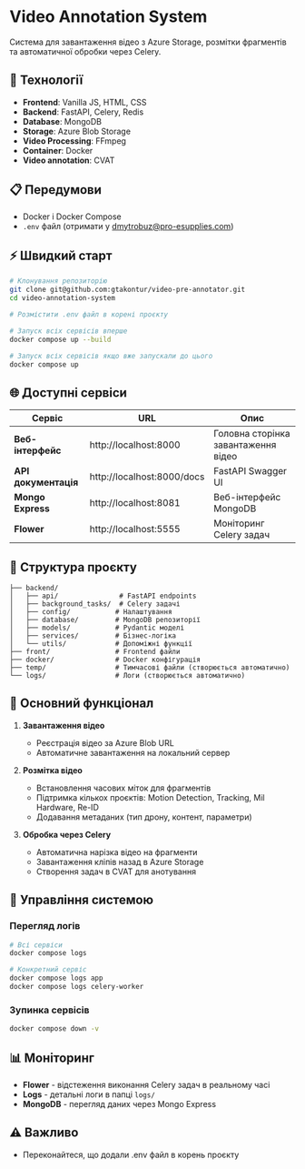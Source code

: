 # Video Annotation System

Система для завантаження відео з Azure Storage, розмітки фрагментів та автоматичної обробки через Celery.

## 🚀 Технології

- **Frontend**: Vanilla JS, HTML, CSS
- **Backend**: FastAPI, Celery, Redis
- **Database**: MongoDB
- **Storage**: Azure Blob Storage
- **Video Processing**: FFmpeg
- **Container**: Docker
- **Video annotation**: CVAT

## 📋 Передумови

- Docker і Docker Compose
- `.env` файл (отримати у dmytrobuz@pro-esupplies.com)

## ⚡ Швидкий старт

```bash
# Клонування репозиторію
git clone git@github.com:gtakontur/video-pre-annotator.git
cd video-annotation-system

# Розмістити .env файл в корені проєкту

# Запуск всіх сервісів вперше
docker compose up --build

# Запуск всіх сервісів якщо вже запускали до цього
docker compose up
```

## 🌐 Доступні сервіси

| Сервіс | URL | Опис |
|--------|-----|------|
| **Веб-інтерфейс** | http://localhost:8000 | Головна сторінка завантаження відео |
| **API документація** | http://localhost:8000/docs | FastAPI Swagger UI |
| **Mongo Express** | http://localhost:8081 | Веб-інтерфейс MongoDB |
| **Flower** | http://localhost:5555 | Моніторинг Celery задач |

## 📁 Структура проєкту

```
├── backend/
│   ├── api/               # FastAPI endpoints
│   ├── background_tasks/  # Celery задачі
│   ├── config/           # Налаштування
│   ├── database/         # MongoDB репозиторії
│   ├── models/           # Pydantic моделі
│   ├── services/         # Бізнес-логіка
│   └── utils/            # Допоміжні функції
├── front/                # Frontend файли
├── docker/               # Docker конфігурація
├── temp/                 # Тимчасові файли (створюється автоматично)
└── logs/                 # Логи (створюється автоматично)
```

## 🎯 Основний функціонал

1. **Завантаження відео**
   - Реєстрація відео за Azure Blob URL
   - Автоматичне завантаження на локальний сервер

2. **Розмітка відео**
   - Встановлення часових міток для фрагментів
   - Підтримка кількох проєктів: Motion Detection, Tracking, Mil Hardware, Re-ID
   - Додавання метаданих (тип дрону, контент, параметри)

3. **Обробка через Celery**
   - Автоматична нарізка відео на фрагменти
   - Завантаження кліпів назад в Azure Storage
   - Створення задач в CVAT для анотування

## 🔧 Управління системою

### Перегляд логів
```bash
# Всі сервіси
docker compose logs

# Конкретний сервіс
docker compose logs app
docker compose logs celery-worker
```

### Зупинка сервісів
```bash
docker compose down -v
```

## 📊 Моніторинг

- **Flower** - відстеження виконання Celery задач в реальному часі
- **Logs** - детальні логи в папці `logs/`
- **MongoDB** - перегляд даних через Mongo Express

## ⚠️ Важливо

- Переконайтеся, що додали .env файл в корень проєкту